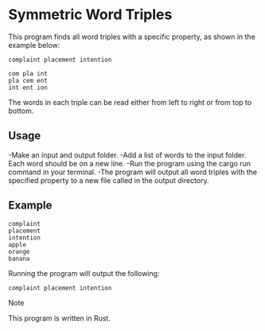 # Symmetric Word Triples

This program finds all word triples with a specific property, as shown in the example below:

```
complaint placement intention

com pla int 
pla cem ent
int ent ion
```

The words in each triple can be read either from left to right or from top to bottom.

## Usage

-Make an input and output folder.
-Add a list of words to the input folder. Each word should be on a new line.
-Run the program using the cargo run command in your terminal.
-The program will output all word triples with the specified property to a new file called in the output directory.

## Example

```
complaint
placement
intention
apple
orange
banana
```

Running the program will output the following:

`complaint placement intention`

Note

This program is written in Rust.
